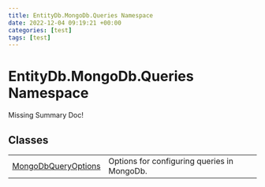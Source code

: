 ```yaml
---
title: EntityDb.MongoDb.Queries Namespace
date: 2022-12-04 09:19:21 +00:00
categories: [test]
tags: [test]
---
```


# EntityDb.MongoDb.Queries Namespace
Missing Summary Doc!
## Classes
<table><tr><td><a href='#/posts/dotnet-entitydb-mongodb-queries-mongodbqueryoptions'>MongoDbQueryOptions</a></td><td>
Options for configuring queries in MongoDb.
</td></tr></table>
